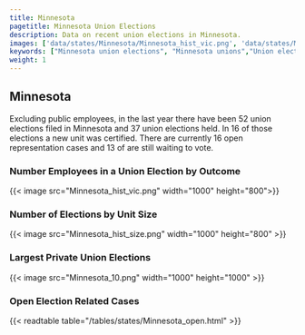 ```yaml
---
title: Minnesota
pagetitle: Minnesota Union Elections
description: Data on recent union elections in Minnesota.
images: ['data/states/Minnesota/Minnesota_hist_vic.png', 'data/states/Minnesota/Minnesota_hist_size.png', 'data/states/Minnesota/Minnesota_10.png']
keywords: ["Minnesota union elections", "Minnesota unions","Union elections"]
weight: 1
---
```

##  Minnesota

Excluding public employees, in the last year there have been 52 union elections filed in Minnesota and 37 union elections held. In 16 of those elections a new unit was certified. There are currently 16 open representation cases and 13 of are still waiting to vote.

### Number Employees in a Union Election by Outcome
{{< image src="Minnesota_hist_vic.png" width="1000" height="800">}}

### Number of Elections by Unit Size
{{< image src="Minnesota_hist_size.png" width="1000" height="800" >}}

### Largest Private Union Elections
{{< image src="Minnesota_10.png" width="1000" height="1000"  >}}

### Open Election Related Cases
{{< readtable table="/tables/states/Minnesota_open.html" >}}

